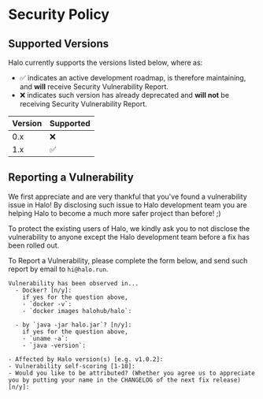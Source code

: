 # Security Policy

## Supported Versions

Halo currently supports the versions listed below, where as:

- :white_check_mark: indicates an active development roadmap, is therefore maintaining, and **will** receive Security
  Vulnerability Report.
- :x: indicates such version has already deprecated and **will not** be receiving Security Vulnerability Report.

| Version | Supported          |
| ------- | ------------------ |
| 0.x     | :x:                |
| 1.x     | :white_check_mark: |

## Reporting a Vulnerability

We first appreciate and are very thankful that you've found a vulnerability issue in Halo! By disclosing such issue to
Halo development team you are helping Halo to become a much more safer project than before! ;)

To protect the existing users of Halo, we kindly ask you to not disclose the vulnerability to anyone except the Halo
development team before a fix has been rolled out.

To Report a Vulnerability, please complete the form below, and send such report by email to `hi@halo.run`.

```
Vulnerability has been observed in...
  - Docker? [n/y]: 
    if yes for the question above,
    - `docker -v`: 
    - `docker images halohub/halo`: 
  
  - by `java -jar halo.jar`? [n/y]: 
    if yes for the question above,
    - `uname -a`: 
    - `java -version`: 
 
- Affected by Halo version(s) [e.g. v1.0.2]: 
- Vulnerability self-scoring [1-10]: 
- Would you like to be attributed? (Whether you agree us to appreciate you by putting your name in the CHANGELOG of the next fix release) [n/y]: 
```
